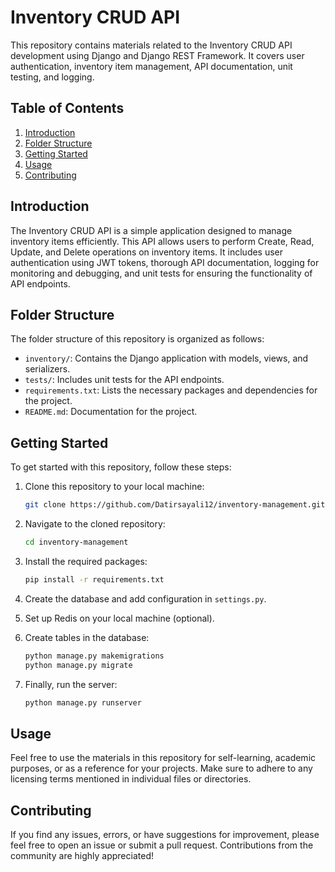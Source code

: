 # Inventory CRUD API

This repository contains materials related to the Inventory CRUD API development using Django and Django REST Framework. It covers user authentication, inventory item management, API documentation, unit testing, and logging.

## Table of Contents

1. [Introduction](#introduction)
2. [Folder Structure](#folder-structure)
3. [Getting Started](#getting-started)
4. [Usage](#usage)
5. [Contributing](#contributing)

## Introduction

The Inventory CRUD API is a simple application designed to manage inventory items efficiently. This API allows users to perform Create, Read, Update, and Delete operations on inventory items. It includes user authentication using JWT tokens, thorough API documentation, logging for monitoring and debugging, and unit tests for ensuring the functionality of API endpoints.

## Folder Structure

The folder structure of this repository is organized as follows:

- `inventory/`: Contains the Django application with models, views, and serializers.
- `tests/`: Includes unit tests for the API endpoints.
- `requirements.txt`: Lists the necessary packages and dependencies for the project.
- `README.md`: Documentation for the project.

## Getting Started

To get started with this repository, follow these steps:

1. Clone this repository to your local machine:

    ```bash
    git clone https://github.com/Datirsayali12/inventory-management.git
    ```

2. Navigate to the cloned repository:

    ```bash
    cd inventory-management
    ```

3. Install the required packages:

    ```bash
    pip install -r requirements.txt
    ```

4. Create the database and add configuration in `settings.py`.

5. Set up Redis on your local machine (optional).

6. Create tables in the database:

    ```bash
    python manage.py makemigrations
    python manage.py migrate
    ```

7. Finally, run the server:

    ```bash
    python manage.py runserver
    ```

## Usage

Feel free to use the materials in this repository for self-learning, academic purposes, or as a reference for your projects. Make sure to adhere to any licensing terms mentioned in individual files or directories.

## Contributing

If you find any issues, errors, or have suggestions for improvement, please feel free to open an issue or submit a pull request. Contributions from the community are highly appreciated!
